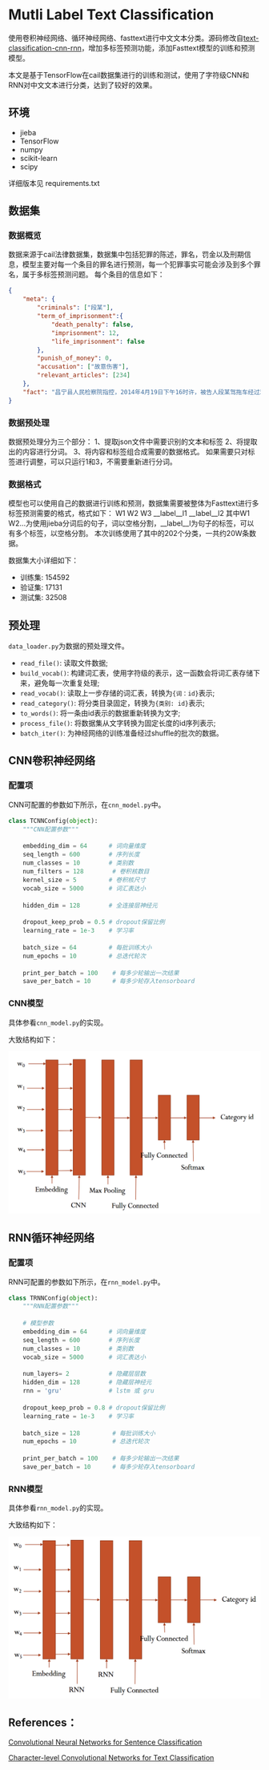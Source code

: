 # Mutli Label Text Classification

使用卷积神经网络、循环神经网络、fasttext进行中文文本分类。源码修改自[text-classification-cnn-rnn](https://github.com/gaussic/text-classification-cnn-rnn)，增加多标签预测功能，添加Fasttext模型的训练和预测模型。

本文是基于TensorFlow在cail数据集进行的训练和测试，使用了字符级CNN和RNN对中文文本进行分类，达到了较好的效果。

## 环境

- jieba
- TensorFlow
- numpy
- scikit-learn
- scipy

详细版本见 requirements.txt

## 数据集

### 数据概览

数据来源于cail法律数据集，数据集中包括犯罪的陈述，罪名，罚金以及刑期信息，模型主要对每一个条目的罪名进行预测，每一个犯罪事实可能会涉及到多个罪名，属于多标签预测问题。
每个条目的信息如下：
```json
{
    "meta": {
        "criminals": ["段某"],
        "term_of_imprisonment":{
            "death_penalty": false,
            "imprisonment": 12,
            "life_imprisonment": false
        },
        "punish_of_money": 0,
        "accusation": ["故意伤害"],
        "relevant_articles": [234]
    },
    "fact": "昌宁县人民检察院指控，2014年4月19日下午16时许，被告人段某驾拖车经过鸡飞乡澡塘街子，时逢堵车，段某将车停在“冰凉一夏”冷饮店门口，被害人王某的侄子王2某示意段某靠边未果，后上前敲打车门让段某离开，段某遂驾车离开，但对此心生怨愤。同年4月21日22时许，被告人段某酒后与其妻子王1某一起准备回家，走到鸡飞乡澡塘街富达通讯手机店门口时停下，段某进入手机店内对被害人王某进行吼骂，紧接着从手机店出来拿得一个石头又冲进手机店内朝王某头部打去，致王某右额部粉碎性骨折、右眼眶骨骨折。经鉴定，被害人王某此次损伤程度为轻伤一级。"
}
```

### 数据预处理

数据预处理分为三个部分：
1、提取json文件中需要识别的文本和标签
2、将提取出的内容进行分词。
3、将内容和标签组合成需要的数据格式。
如果需要只对标签进行调整，可以只运行1和3，不需要重新进行分词。

### 数据格式
模型也可以使用自己的数据进行训练和预测，数据集需要被整体为Fasttext进行多标签预测需要的格式，格式如下：
W1 W2 W3 __label__l1 __label__l2
其中W1 W2...为使用jieba分词后的句子，词以空格分割，__label__l为句子的标签，可以有多个标签，以空格分割。
本次训练使用了其中的202个分类，一共约20W条数据。

数据集大小详细如下：

- 训练集: 154592
- 验证集: 17131
- 测试集: 32508

## 预处理

`data_loader.py`为数据的预处理文件。

- `read_file()`: 读取文件数据;
- `build_vocab()`: 构建词汇表，使用字符级的表示，这一函数会将词汇表存储下来，避免每一次重复处理;
- `read_vocab()`: 读取上一步存储的词汇表，转换为`{词：id}`表示;
- `read_category()`: 将分类目录固定，转换为`{类别: id}`表示;
- `to_words()`: 将一条由id表示的数据重新转换为文字;
- `process_file()`: 将数据集从文字转换为固定长度的id序列表示;
- `batch_iter()`: 为神经网络的训练准备经过shuffle的批次的数据。


## CNN卷积神经网络

### 配置项

CNN可配置的参数如下所示，在`cnn_model.py`中。

```python
class TCNNConfig(object):
    """CNN配置参数"""

    embedding_dim = 64      # 词向量维度
    seq_length = 600        # 序列长度
    num_classes = 10        # 类别数
    num_filters = 128        # 卷积核数目
    kernel_size = 5         # 卷积核尺寸
    vocab_size = 5000       # 词汇表达小

    hidden_dim = 128        # 全连接层神经元

    dropout_keep_prob = 0.5 # dropout保留比例
    learning_rate = 1e-3    # 学习率

    batch_size = 64         # 每批训练大小
    num_epochs = 10         # 总迭代轮次

    print_per_batch = 100    # 每多少轮输出一次结果
    save_per_batch = 10      # 每多少轮存入tensorboard
```

### CNN模型

具体参看`cnn_model.py`的实现。

大致结构如下：

![images/cnn_architecture](images/cnn_architecture.png)

## RNN循环神经网络

### 配置项

RNN可配置的参数如下所示，在`rnn_model.py`中。

```python
class TRNNConfig(object):
    """RNN配置参数"""

    # 模型参数
    embedding_dim = 64      # 词向量维度
    seq_length = 600        # 序列长度
    num_classes = 10        # 类别数
    vocab_size = 5000       # 词汇表达小

    num_layers= 2           # 隐藏层层数
    hidden_dim = 128        # 隐藏层神经元
    rnn = 'gru'             # lstm 或 gru

    dropout_keep_prob = 0.8 # dropout保留比例
    learning_rate = 1e-3    # 学习率

    batch_size = 128         # 每批训练大小
    num_epochs = 10          # 总迭代轮次

    print_per_batch = 100    # 每多少轮输出一次结果
    save_per_batch = 10      # 每多少轮存入tensorboard
```

### RNN模型

具体参看`rnn_model.py`的实现。

大致结构如下：

![images/rnn_architecture](images/rnn_architecture.png)

## References：

[Convolutional Neural Networks for Sentence Classification](https://arxiv.org/abs/1408.5882)

[Character-level Convolutional Networks for Text Classification](https://arxiv.org/abs/1509.01626)